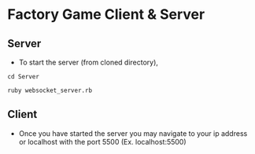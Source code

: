 Factory Game Client & Server
==============================

Server
------
- To start the server (from cloned directory), 

```
cd Server
```
```
ruby websocket_server.rb
```
    
Client
------
- Once you have started the server you may navigate to your ip address or localhost with the port 5500 (Ex. localhost:5500)
